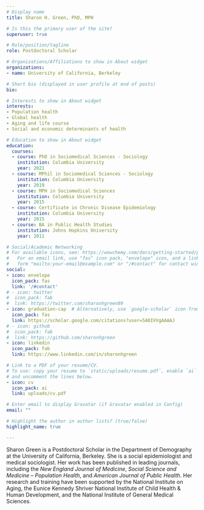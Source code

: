 ```yaml
---
# Display name
title: Sharon H. Green, PhD, MPH

# Is this the primary user of the site?
superuser: true

# Role/position/tagline
role: Postdoctoral Scholar

# Organizations/Affiliations to show in About widget
organizations:
- name: University of California, Berkeley

# Short bio (displayed in user profile at end of posts)
bio:

# Interests to show in About widget
interests:
- Population health
- Global health
- Aging and life course
- Social and economic determinants of health

# Education to show in About widget
education:
  courses:
  - course: PhD in Sociomedical Sciences - Sociology
    institution: Columbia University
    year: 2021
  - course: MPhil in Sociomedical Sciences - Sociology
    institution: Columbia University
    year: 2019
  - course: MPH in Sociomedical Sciences
    institution: Columbia University
    year: 2015
  - course: Certificate in Chronic Disease Epidemiology
    institution: Columbia University
    year: 2015
  - course: BA in Public Health Studies
    institution: Johns Hopkins University
    year: 2011

# Social/Academic Networking
# For available icons, see: https://wowchemy.com/docs/getting-started/page-builder/#icons
#   For an email link, use "fas" icon pack, "envelope" icon, and a link in the
#   form "mailto:your-email@example.com" or "/#contact" for contact widget.
social:
- icon: envelope
  icon_pack: fas
  link: '/#contact'
# - icon: twitter
#  icon_pack: fab
#  link: https://twitter.com/sharonhgreen89
- icon: graduation-cap  # Alternatively, use `google-scholar` icon from `ai` icon pack
  icon_pack: fas
  link: https://scholar.google.com/citations?user=5A0IVVgAAAAJ
# - icon: github
#  icon_pack: fab
#  link: https://github.com/sharonhgreen
- icon: linkedin
  icon_pack: fab
  link: https://www.linkedin.com/in/sharonhgreen

# Link to a PDF of your resume/CV.
# To use: copy your resume to `static/uploads/resume.pdf`, enable `ai` icons in `params.toml`, 
# and uncomment the lines below.
- icon: cv
  icon_pack: ai
  link: uploads/cv.pdf

# Enter email to display Gravatar (if Gravatar enabled in Config)
email: ""

# Highlight the author in author lists? (true/false)
highlight_name: true

---
```


Sharon Green is a Postdoctoral Scholar in the Department of Demography at the University of California, Berkeley. She is a social epidemiologist and medical sociologist. Her work has been published in leading journals, including the *New England Journal of Medicine*, *Social Science and Medicine – Population Health*, and *American Journal of Public Health*. Her research and training have been supported by the National Institute on Aging, the Eunice Kennedy Shriver National Institute of Child Health & Human Development, and the National Institute of General Medical Sciences.

<!-- Global site tag (gtag.js) - Google Analytics -->
<script async src="https://www.googletagmanager.com/gtag/js?id=G-C1T2Q3D21K"></script>
<script>
  window.dataLayer = window.dataLayer || [];
  function gtag(){dataLayer.push(arguments);}
  gtag('js', new Date());

  gtag('config', 'G-C1T2Q3D21K');
</script>
